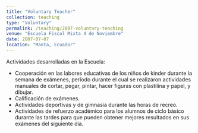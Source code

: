 ```yaml
---
title: "Voluntary Teacher"
collection: teaching
type: "Voluntary"
permalink: /teaching/2007-voluntary-teaching
venue: "Escuela Fiscal Mixta 4 de Noviembre"
date: 2007-07-07
location: "Manta, Ecuador"
---
```


Actividades desarrolladas en la Escuela:

- Cooperación en las labores educativas de los niños de kinder durante la semana de exámenes, período durante el cual se realizaron actividades manuales de cortar, pegar, pintar, hacer figuras con plastilina y papel, y dibujar.
- Calificación de exámenes.
- Actividades deportivas y de gimnasia durante las horas de recreo.
- Actividades de refuerzo académico para los alumnos de ciclo básico durante las tardes para que pueden obtener mejores resultados en sus exámenes del siguiente día.
